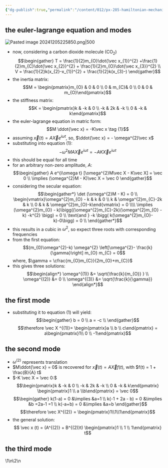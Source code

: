 ```yaml
---
{"dg-publish":true,"permalink":"/content/012/px-285-hamiltonian-mechanics-and-fluid-dynamics/term-1-hamiltonian-mechanics/g-normal-modes-and-small-oscillations/px-285-g9-triatomic-molecule/","noteIcon":"1","created":"2024-12-05T19:21:44.356+00:00","updated":"2024-12-06T13:02:15.185+00:00"}
---
```


## the euler-lagrange equation and modes
![Pasted image 20241205225850.png|500](/img/user/pics/Pasted%20image%2020241205225850.png)
- now, considering a carbon dioxide molecule (CO$_2$)
$$\begin{gather}
T = \frac{1}{2}m_{O}\dot{\vec x_{1}}^{2} +\frac{1}{2}m_{C}\dot{\vec x_{2}}^{2} + \frac{1}{2}m_{O}\dot{\vec x_{3}}^{2} \\
V = \frac{1}{2}k(x_{2}-x_{1})^{2} + \frac{1}{2}k(x_{3}-)
\end{gather}$$
- the inertia matrix:
$$M = \begin{pmatrix}m_{O} & 0 & 0 \\ 0 & m_{C}& 0 \\ 0 & 0 & m_{O}\end{pmatrix}$$
- the stiffness matrix:
$$K = \begin{pmatrix}k & -k & 0 \\ -k & 2k & -k \\ 0 & -k & k\end{pmatrix}$$
- the euler-lagrange equation in matric form:
$$M \ddot{\vec x} = -K\vec x \tag {1}$$
- assuming $\vec x (t) = A \vec X e^{i\omega t}$, so, $\ddot{\vec x} = - \omega^{2}\vec x$
- substituting into equation $(1):$
$$ - \omega^{2}M A \vec X e^{i\omega t} = - A K \vec X e^{i\omega t}$$
- this should be equal for all time
- for an arbitrary non-zero amplitude, $A:$
$$\begin{gather}
A e^{i\omega t} [\omega^{2}M\vec X - K\vec X] = \vec 0  \\
\implies (\omega^{2}M - K)\vec X = \vec 0
\end{gather}$$
- considering the secular equation:
$$\begin{gather*}
\det (\omega^{2}M - K) = 0 \\
\begin{vmatrix}\omega^{2}m_{O} - k & k & 0 \\ k & \omega^{2}m_{C}-2k & k \\ 0 & k & \omega^{2}m_{O}-k\end{vmatrix} = 0 \\\\
\implies (\omega^{2}m_{O} - k)\bigg((\omega^{2}m_{C}-2k)(\omega^{2}m_{O} - k) -k^{2} \bigg) = 0 \\
\text{and } -k \bigg( k(\omega^{2}m_{O}-k)-0\bigg) = 0 \\
\end{gather*}$$
- this results in a cubic in $\omega^{2}$, so expect three roots with corresponding frequencies
- from the first equation:
$$(m_{0}\omega^{2}-k) \omega^{2} \left[\omega^{2}- \frac{k}{\gamma}\right] m_{O} m_{C} = 0$$
	where, $\gamma  = \cfrac{m_{O}m_{C}}{2m_{O}+m_{C}}$
- this gives three solutions:
$$\begin{align*}
	\omega^{(1)} &= \sqrt{\frac{k}{m_{O}} } \\
	\omega^{(2)} &= 0 \\
	\omega^{(3)} &= \sqrt{\frac{k}{\gamma}}
\end{align*}$$
## the first mode
- substituting it to equation $(1)$ will yield:
$$\begin{gather}
b = 0 \\
a = -c \\
\end{gather}$$
$$\therefore \vec X ^{(1)}= \begin{pmatrix}a \\ b \\ c\end{pmatrix} = a\begin{pmatrix}1\\ 0 \\ -1\end{pmatrix}$$
## the second mode
- $\omega^{(2)}$ represents translation 
- $M\ddot{\vec x} = 0$ is recovered for $\vec x(t) = A \vec X f(t)$, with $f(t) = 1 + \frac{B}{A} t$
- $-K \vec X = \vec 0:$
$$\begin{pmatrix}k & -k & 0 \\ -k & 2k & -k \\ 0 & -k & k\end{pmatrix} \begin{pmatrix}1 \\ a \\b\end{pmatrix} = \vec 0$$
$$\begin{gather}
	k(1-a) = 0 &\implies &a=1 \\
	k(-1 + 2a - b) = 0 &\implies &b =2a-1 =1 \\
	k(-a+b) = 0 &\implies &a=b
\end{gather}$$
$$\therefore \vec X^{(2)} = \begin{pmatrix}1\\1\\1\end{pmatrix}$$
- the general solution:
$$ \vec x (t) = (A^{(2)} + B^{(2)}t) \begin{pmatrix}1 \\ 1 \\ 1\end{pmatrix} t$$
## the third mode
\1\n\2\n